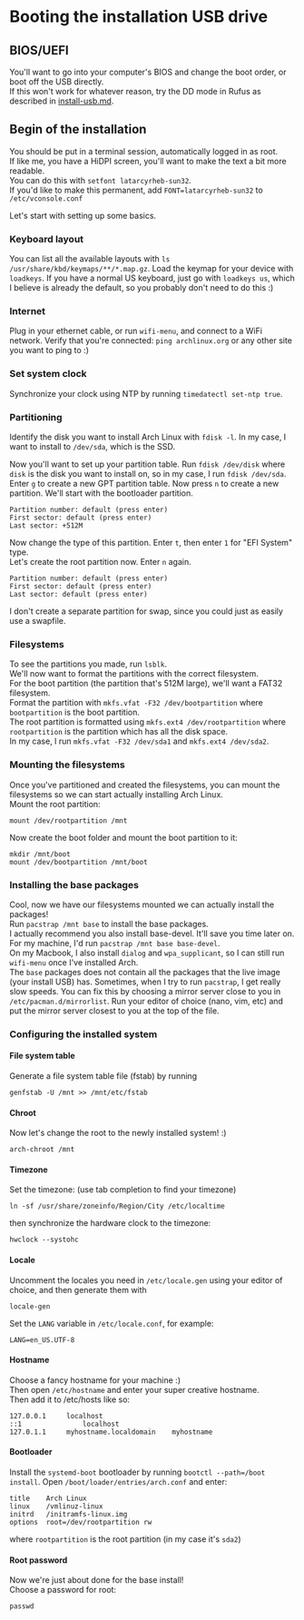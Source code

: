 # Booting the installation USB drive
## BIOS/UEFI
You'll want to go into your computer's BIOS and change the boot order, or boot off the USB directly.  
If this won't work for whatever reason, try the DD mode in Rufus as described in [install-usb.md](install-usb.md).
## Begin of the installation
You should be put in a terminal session, automatically logged in as root.  
If like me, you have a HiDPI screen, you'll want to make the text a bit more readable.  
You can do this with `setfont latarcyrheb-sun32`.  
If you'd like to make this permanent, add `FONT=latarcyrheb-sun32` to `/etc/vconsole.conf`

Let's start with setting up some basics.
### Keyboard layout
You can list all the available layouts with `ls /usr/share/kbd/keymaps/**/*.map.gz`. Load the keymap for your device with `loadkeys`. 
If you have a normal US keyboard, just go with `loadkeys us`, which I believe is already the default, so you probably don't need to do this :)
### Internet
Plug in your ethernet cable, or run `wifi-menu`, and connect to a WiFi network.
Verify that you're connected: `ping archlinux.org` or any other site you want to ping to :)
### Set system clock
Synchronize your clock using NTP by running `timedatectl set-ntp true`.
### Partitioning
Identify the disk you want to install Arch Linux with `fdisk -l`.
In my case, I want to install to `/dev/sda`, which is the SSD.

Now you'll want to set up your partition table.
Run `fdisk /dev/disk` where `disk` is the disk you want to install on, so in my case, I run `fdisk /dev/sda`.  
Enter `g` to create a new GPT partition table. 
Now press `n` to create a new partition. We'll start with the bootloader partition.
```
Partition number: default (press enter)
First sector: default (press enter)
Last sector: +512M
```
Now change the type of this partition. Enter `t`, then enter `1` for "EFI System" type.  
Let's create the root partition now. Enter `n` again.
```
Partition number: default (press enter)
First sector: default (press enter)
Last sector: default (press enter)
```
I don't create a separate partition for swap, since you could just as easily use a swapfile.
### Filesystems
To see the partitions you made, run `lsblk`.  
We'll now want to format the partitions with the correct filesystem.  
For the boot partition (the partition that's 512M large), we'll want a FAT32 filesystem.  
Format the partition with `mkfs.vfat -F32 /dev/bootpartition` where `bootpartition` is the boot partition.  
The root partition is formatted using `mkfs.ext4 /dev/rootpartition` where `rootpartition` is the partition which has all the disk space.  
In my case, I run `mkfs.vfat -F32 /dev/sda1` and `mkfs.ext4 /dev/sda2`.  
### Mounting the filesystems
Once you've partitioned and created the filesystems, you can mount the filesystems so we can start actually installing Arch Linux.  
Mount the root partition:  
```
mount /dev/rootpartition /mnt
```    
Now create the boot folder and mount the boot partition to it:
```
mkdir /mnt/boot
mount /dev/bootpartition /mnt/boot
```
### Installing the base packages
Cool, now we have our filesystems mounted we can actually install the packages!  
Run 
```pacstrap /mnt base``` 
to install the base packages.  
I actually recommend you also install base-devel. It'll save you time later on.
For my machine, I'd run `pacstrap /mnt base base-devel`.  
On my Macbook, I also install `dialog` and `wpa_supplicant`, so I can still run `wifi-menu` once I've installed Arch.  
The `base` packages does not contain all the packages that the live image (your install USB) has.
Sometimes, when I try to run `pacstrap`, I get really slow speeds. You can fix this by choosing a mirror server close to you in `/etc/pacman.d/mirrorlist`.
Run your editor of choice (nano, vim, etc) and put the mirror server closest to you at the top of the file.
### Configuring the installed system
#### File system table
Generate a file system table file (fstab) by running 
```
genfstab -U /mnt >> /mnt/etc/fstab
```
#### Chroot
Now let's change the root to the newly installed system! :)
```
arch-chroot /mnt
```
#### Timezone
Set the timezone: (use tab completion to find your timezone)  
```
ln -sf /usr/share/zoneinfo/Region/City /etc/localtime
```
then synchronize the hardware clock to the timezone:
```
hwclock --systohc
```
#### Locale
Uncomment the locales you need in `/etc/locale.gen` using your editor of choice, and then generate them with
```
locale-gen
```
Set the `LANG` variable in `/etc/locale.conf`, for example: 
```
LANG=en_US.UTF-8
```
#### Hostname
Choose a fancy hostname for your machine :)  
Then open `/etc/hostname` and enter your super creative hostname.  
Then add it to /etc/hosts like so:
```
127.0.0.1	  localhost
::1               localhost
127.0.1.1	  myhostname.localdomain	myhostname
```
#### Bootloader
Install the `systemd-boot` bootloader by running `bootctl --path=/boot install`.
Open `/boot/loader/entries/arch.conf` and enter:
```
title    Arch Linux
linux    /vmlinuz-linux
initrd   /initramfs-linux.img
options  root=/dev/rootpartition rw
```
where `rootpartition` is the root partition (in my case it's `sda2`)
#### Root password
Now we're just about done for the base install!  
Choose a password for root:
```
passwd
```

